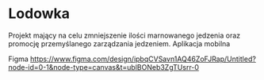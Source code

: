 # Lodowka
Projekt mający na celu zmniejszenie ilości marnowanego jedzenia oraz promocję przemyślanego zarządzania jedzeniem.
Aplikacja mobilna

Figma
https://www.figma.com/design/ipbqCVSavn1AQ46ZoFJRap/Untitled?node-id=0-1&node-type=canvas&t=ublBONeb3ZgTUsrr-0
